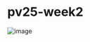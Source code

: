 # pv25-week2
![image](https://github.com/user-attachments/assets/831f2831-7441-4f75-8405-a01189ab778b)
